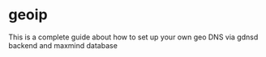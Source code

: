 # geoip
This is a complete guide about how to set up your own geo DNS via gdnsd backend and maxmind database
